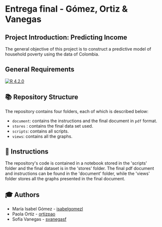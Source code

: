 # Entrega final - Gómez, Ortiz & Vanegas
## Project Introduction: Predicting Income

The general objective of this project is to construct a predictive model of household poverty using the data of Colombia. 

## General Requirements
[![R 4.2.0](https://img.shields.io/badge/R_Project-4.2.0-blue?logo=R)](https://www.r-project.org/)

## :books: Repository Structure

The repository contains four folders, each of which is described below:

- `document`: contains the instructions and the final document in `pdf` format.
- `stores` : contains the final data set used.
- `scripts`: contains all scripts.
- `views`: contains all the graphs.


## :mag_right: Instructions

The repository's code is contained in a notebook stored in the 'scripts' folder and the final dataset is in the 'stores' folder. The final pdf document and instructions can be found in the 'document' folder, while the 'views' folder stores all the graphs presented in the final document. 

## :mortar_board: Authors

- María Isabel Gómez - [isabelgomezl](https://github.com/isabelgomezl)
- Paola Ortíz - [ortizpao](https://github.com/ortizpao)
- Sofía Vanegas - [svanegasf](https://github.com/svanegasf)
